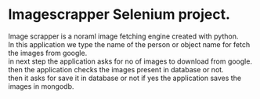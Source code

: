 # Imagescrapper Selenium project.  
Image scrapper is a noraml image fetching engine created with python.  
In this application we type the name of the person or object name for fetch the images from google.  
in next step the application asks for no of images to download from google.  
then the application checks the images present in database or not.  
then it asks for save it in database or not if yes the application saves the images in mongodb.  
